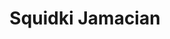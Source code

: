 ---
slug: squidki-jamacian
title: Squidki Jamacian
description: "Squidki Jamacian is an exciting online game. Play for free directly in your browser!"
icon: /images/new_mods/Sprunki Jamacian.png
url: https://wowtbc.net/sprunkin/jamacian-sprunki/index.html
previewImage: /images/new_mods/Sprunki Jamacian.png
type: new mods

# SEO配置
seo:
  title: "Squidki Jamacian - Play Free Online Game | Fun Browser Games"
  description: "Squidki Jamacian - Play this fun online game for free in your browser. No download required!"
  ogImage: "/images/new_mods/Sprunki Jamacian.png"
  keywords: "squidki-jamacian, online game, browser game, free game, new mods game, play online"

videoUrls:
  - https://www.youtube.com/embed/example1
  - https://www.youtube.com/embed/example2

whyPlay:
  title: "Why Play Squidki Jamacian?"
  items:
    - "Immersive Gameplay: Squidki Jamacian offers an engaging and immersive gaming experience that will keep you entertained for hours"
    - "Challenging Levels: Test your skills with increasingly difficult challenges and obstacles"
    - "Beautiful Graphics: Enjoy stunning visuals and smooth animations that bring the game world to life"
    - "Regular Updates: New content and features are added regularly to keep the game fresh and exciting"
    - "Free to Play: Experience all the fun without spending a penny"
    - "Community Features: Connect with other players, share strategies, and compete for high scores"
    - "Cross-Platform: Play on any device with a web browser, no downloads required"

features:
  title: "Key Features of Squidki Jamacian"
  image: "/images/new_mods/Sprunki Jamacian.png"
  items:
    - "Intuitive Controls: Easy to learn controls make Squidki Jamacian accessible for players of all skill levels"
    - "Multiple Game Modes: Enjoy various gameplay options that provide different challenges and experiences"
    - "Character Customization: Personalize your gaming experience with unique characters and items"
    - "Achievement System: Complete special tasks to earn rewards and recognition"
    - "Leaderboards: Compete with players worldwide and see who can achieve the highest scores"

characteristics:
  title: "Game Characteristics"
  image: "/images/new_mods/Sprunki Jamacian.png"
  items:
    - "Genre: New mods game with elements of strategy and skill"
    - "Difficulty: Suitable for both casual gamers and those seeking a challenge"
    - "Play Time: Quick sessions or extended gameplay, depending on your preference"
    - "Art Style: Vibrant and engaging visuals that enhance the gaming experience"
    - "Sound Design: Immersive audio that complements the gameplay perfectly"

info: "Squidki Jamacian is an exciting online game that offers players a unique and engaging gaming experience. With its intuitive controls, stunning visuals, and challenging gameplay, Squidki Jamacian provides hours of entertainment for players of all ages and skill levels. Whether you're looking for a quick gaming session during a break or an extended play session, Squidki Jamacian delivers an immersive experience that will keep you coming back for more. The game features multiple levels of increasing difficulty, ensuring that players are constantly challenged as they progress. With regular updates adding new content and features, Squidki Jamacian remains fresh and exciting, providing endless entertainment options for its growing community of players."

howToPlayIntro: "Welcome to Squidki Jamacian! This guide will walk you through the basics and help you master the game. Whether you're a beginner or looking to improve your skills, these tips and instructions will enhance your gaming experience."

howToPlaySteps:
  - title: "Getting Started"
    description: "Begin your Squidki Jamacian adventure by familiarizing yourself with the controls. Use your keyboard or mouse to navigate through the game interface. The tutorial will guide you through the basic mechanics and help you understand the objectives."
  - title: "Understanding the Objectives"
    description: "In Squidki Jamacian, your main goal is to progress through levels by completing specific objectives. Each level presents unique challenges that require different strategies and approaches."
  - title: "Mastering the Controls"
    description: "Practice using the controls to improve your precision and reaction time. Squidki Jamacian requires quick reflexes and strategic thinking to overcome obstacles and defeat opponents."
  - title: "Utilizing Power-ups"
    description: "Collect power-ups throughout the game to enhance your abilities and overcome difficult challenges. Each power-up offers unique advantages that can be crucial for success."
  - title: "Developing Strategies"
    description: "As you progress in Squidki Jamacian, develop effective strategies for different scenarios. Analyze patterns, anticipate challenges, and adapt your approach to maximize your performance."

faq:
  title: "Frequently Asked Questions about Squidki Jamacian"
  items:
    - question: "Is Squidki Jamacian free to play?"
      answer: "Yes, Squidki Jamacian is completely free to play directly in your web browser. No downloads or purchases are required to enjoy the full game experience."
    - question: "Can I play Squidki Jamacian on mobile devices?"
      answer: "Yes, Squidki Jamacian is optimized for both desktop and mobile play. You can enjoy the game on any device with a web browser and internet connection."
    - question: "Are there any in-game purchases?"
      answer: "While Squidki Jamacian is free to play, there may be optional in-game purchases available for cosmetic items or additional features that don't affect core gameplay."
    - question: "How often is Squidki Jamacian updated?"
      answer: "The developers regularly update Squidki Jamacian with new content, features, and improvements based on player feedback and game performance."
    - question: "Can I play Squidki Jamacian offline?"
      answer: "Currently, Squidki Jamacian requires an internet connection to play as it's a browser-based online game."
    - question: "Is Squidki Jamacian suitable for children?"
      answer: "Yes, Squidki Jamacian is designed to be family-friendly and suitable for players of all ages."
    - question: "How do I report bugs or issues?"
      answer: "If you encounter any problems while playing Squidki Jamacian, you can report them through the game's support page or contact the developers directly through their website."
    - question: "Still Have Questions?"
      answer: "If you have additional questions about Squidki Jamacian that aren't covered in this FAQ, please visit our support center or contact our customer service team for assistance."
---